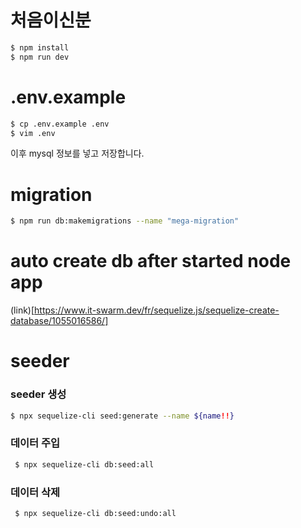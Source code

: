 # 처음이신분

```bash
$ npm install
$ npm run dev
```

# .env.example

```bash
$ cp .env.example .env
$ vim .env
```

이후 mysql 정보를 넣고 저장합니다.

# migration

```bash
$ npm run db:makemigrations --name "mega-migration"
```

# auto create db after started node app

(link)[https://www.it-swarm.dev/fr/sequelize.js/sequelize-create-database/1055016586/]

# seeder
### seeder 생성
```bash
$ npx sequelize-cli seed:generate --name ${name!!}  
```
### 데이터 주입
```bash
 $ npx sequelize-cli db:seed:all 
```

### 데이터 삭제
```bash
 $ npx sequelize-cli db:seed:undo:all 
```
